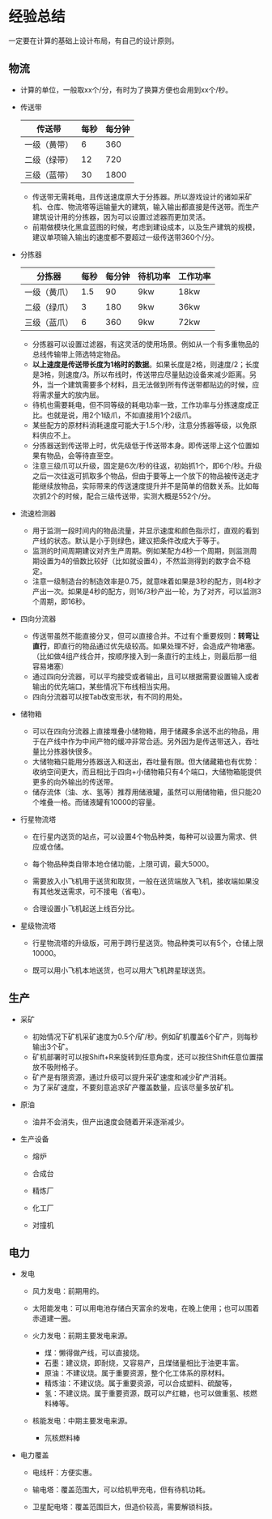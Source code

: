 # 经验总结

一定要在计算的基础上设计布局，有自己的设计原则。

## 物流

* 计算的单位，一般取xx个/分，有时为了换算方便也会用到xx个/秒。

* 传送带

    | 传送带 | 每秒 | 每分钟 |
    | --- | --- | --- |
    | 一级（黄带） |  6 |  360 |
    | 二级（绿带） | 12 |  720 |
    | 三级（蓝带） | 30 | 1800 |

    * 传送带无需耗电，且传送速度原大于分拣器。所以游戏设计的诸如采矿机、仓库、物流塔等运输量大的建筑，输入输出都直接是传送带。而生产建筑设计用的分拣器，因为可以设置过滤器而更加灵活。
    * 前期做模块化黑盒蓝图的时候，考虑到建设成本，以及生产建筑的规模，建议单项输入输出的速度都不要超过一级传送带360个/分。

* 分拣器

    | 分拣器 | 每秒 | 每分钟 | 待机功率 | 工作功率 |
    | --- | --- | --- | --- | --- |
    | 一级（黄爪） | 1.5 |  90 | 9kw | 18kw |
    | 二级（绿爪） |   3 | 180 | 9kw | 36kw |
    | 三级（蓝爪） |   6 | 360 | 9kw | 72kw |

    * 分拣器可以设置过滤器，有这灵活的使用场景。例如从一个有多重物品的总线传输带上筛选特定物品。
    * __以上速度是传送带长度为1格时的数据__。如果长度是2格，则速度/2；长度是3格，则速度/3。所以布线时，传送带应尽量贴边设备来减少距离。另外，当一个建筑需要多个材料，且无法做到所有传送带都贴边的时候，应将需求量大的放内层。
    * 待机也需要耗电，但不同等级的耗电功率一致，工作功率与分拣速度成正比。也就是说，用2个1级爪，不如直接用1个2级爪。
    * 某些配方的原材料消耗速度可能大于1.5个/秒，注意分拣器等级，以免原料供应不上。
    * 分拣器送到传送带上时，优先级低于传送带本身。即传送带上这个位置如果有物品，会等待直至空。
    * 注意三级爪可以升级，固定是6次/秒的往返，初始抓1个，即6个/秒。升级之后一次往返可抓取多个物品，但由于要等上一个放下的物品被传送走才能继续放物品，实际带来的传送速度提升并不是简单的倍数关系。比如每次抓2个的时候，配合三级传送带，实测大概是552个/分。

* 流速检测器

    * 用于监测一段时间内的物品流量，并显示速度和颜色指示灯，直观的看到产线的状态。默认是小于则绿色，建议把条件改成大于等于。
    * 监测的时间周期建议对齐生产周期。例如某配方4秒一个周期，则监测周期设置为4的倍数比较好（比如就设置4），不然监测得到的数字会不稳定。
    * 注意一级制造台的制造效率是0.75，就意味着如果是3秒的配方，则4秒才产出一次。如果是4秒的配方，则16/3秒产出一轮，为了对齐，可以监测3个周期，即16秒。

* 四向分流器

    * 传送带虽然不能直接分叉，但可以直接合并。不过有个重要规则：__转弯让直行__，即直行的物品通过优先级较高。如果处理不好，会造成产物堵塞。（比如做4组产线合并，按顺序接入到一条直行的主线上，则最后那一组容易堵塞）
    * 通过四向分流器，可以平均接受或者输出，且可以根据需要设置输入或者输出的优先端口，某些情况下布线相当实用。
    * 四向分流器可以按Tab改变形状，有不同的用处。

* 储物箱

    * 可以在四向分流器上直接堆叠小储物箱，用于储藏多余送不出的物品，用于在产线中作为中间产物的缓冲非常合适。另外因为是传送带送入，吞吐量比分拣器快很多。
    * 大储物箱只能用分拣器送入和送出，吞吐量有限。但大储藏箱也有优势：收纳空间更大，而且相比于四向+小储物箱只有4个端口，大储物箱能提供更多的向外输出的传送带。
    * 储存流体（油、水、氢等）推荐用储液罐，虽然可以用储物箱，但只能20个堆叠一格。而储液罐有10000的容量。

* 行星物流塔

    * 在行星内送货的站点，可以设置4个物品种类，每种可以设置为需求、供应或仓储。

    * 每个物品种类自带本地仓储功能，上限可调，最大5000。
    
    * 需要放入小飞机用于送货和取货，一般在送货端放入飞机，接收端如果没有其他发送需求，可不接电（省电）。

    * 合理设置小飞机起送上线百分比。

* 星级物流塔

    * 行星物流塔的升级版，可用于跨行星送货。物品种类可以有5个，仓储上限10000。

    * 既可以用小飞机本地送货，也可以用大飞机跨星球送货。


## 生产

* 采矿
    
    * 初始情况下矿机采矿速度为0.5个/矿/秒。例如矿机覆盖6个矿产，则每秒输出3个矿。
    * 矿机部署时可以按Shift+R来旋转到任意角度，还可以按住Shift任意位置摆放不吸附格子。
    * 矿产是有限资源，通过升级可以提升采矿速度和减少矿产消耗。
    * 为了采矿速度，不要刻意追求矿产覆盖数量，应该尽量多放矿机。

* 原油

    * 油井不会消失，但产出速度会随着开采逐渐减少。

* 生产设备

    * 熔炉

    * 合成台

    * 精炼厂

    * 化工厂

    * 对撞机

## 电力

* 发电

    * 风力发电：前期用的。

    * 太阳能发电：可以用电池存储白天富余的发电，在晚上使用；也可以围着赤道建一圈。

    * 火力发电：前期主要发电来源。
        * 煤：懒得做产线，可以直接烧。
        * 石墨：建议烧，即耐烧，又容易产，且煤储量相比于油更丰富。
        * 原油：不建议烧。属于重要资源，整个化工体系的原材料。
        * 精炼油：不建议烧。属于重要资源，可以合成塑料、硫酸等，
        * 氢：不建议烧。属于重要资源，既可以产红糖，也可以做重氢、核燃料棒等。
    
    * 核能发电：中期主要发电来源。
        * 氘核燃料棒

* 电力覆盖

    * 电线杆：方便实惠。
    
    * 输电塔：覆盖范围大，可以给机甲充电，但有待机功耗。
    
    * 卫星配电塔：覆盖范围巨大，但造价较高，需要解锁科技。
